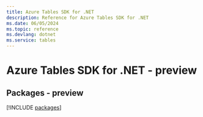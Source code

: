 ```yaml
---
title: Azure Tables SDK for .NET
description: Reference for Azure Tables SDK for .NET
ms.date: 06/05/2024
ms.topic: reference
ms.devlang: dotnet
ms.service: tables
---
```

# Azure Tables SDK for .NET - preview
## Packages - preview
[!INCLUDE [packages](tables-index.md)]